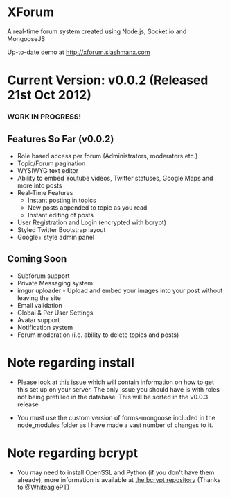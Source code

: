XForum
======
A real-time forum system created using Node.js, Socket.io and MongooseJS

Up-to-date demo at http://xforum.slashmanx.com

Current Version: v0.0.2 (Released 21st Oct 2012)
================================================

### WORK IN PROGRESS!

Features So Far (v0.0.2)
------------------------
* Role based access per forum (Administrators, moderators etc.)
* Topic/Forum pagination
* WYSIWYG text editor
* Ability to embed Youtube videos, Twitter statuses, Google Maps and more into posts
* Real-Time Features
	* Instant posting in topics
	* New posts appended to topic as you read
	* Instant editing of posts
* User Registration and Login (encrypted with bcrypt)
* Styled Twitter Bootstrap layout
* Google+ style admin panel

Coming Soon
--------------------
* Subforum support
* Private Messaging system
* imgur uploader - Upload and embed your images into your post without leaving the site
* Email validation
* Global & Per User Settings
* Avatar support
* Notification system
* Forum moderation (i.e. ability to delete topics and posts)

Note regarding install
=====================
* Please look at [this issue](https://github.com/SlashmanX/xForum/issues/20) which will contain information on how to get this set up on your server. The only issue you should have is with roles not being prefilled in the database. This will be sorted in the v0.0.3 release

* You must use the custom version of forms-mongoose included in the node_modules folder as I have made a vast number of changes to it.

Note regarding bcrypt
=====================
* You may need to install OpenSSL and Python (if you don't have them already), more information is available at [the bcrypt repository](https://github.com/ncb000gt/node.bcrypt.js/#dependencies) (Thanks to @WhiteaglePT)